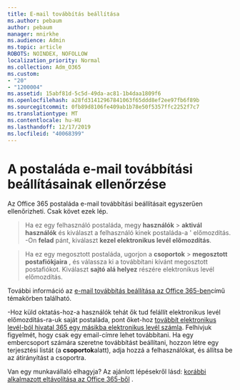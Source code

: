 ```yaml
---
title: E-mail továbbítás beállítása
ms.author: pebaum
author: pebaum
manager: mnirkhe
ms.audience: Admin
ms.topic: article
ROBOTS: NOINDEX, NOFOLLOW
localization_priority: Normal
ms.collection: Adm_O365
ms.custom:
- "20"
- "1200004"
ms.assetid: 15abf81d-5c5d-49da-ac81-1b4daa1809f6
ms.openlocfilehash: a28fd31412967841063f65ddd8ef2ee97fb6f89b
ms.sourcegitcommit: 0fb89d8106fe409ab1b78e50f5357ffc2252f7c7
ms.translationtype: MT
ms.contentlocale: hu-HU
ms.lasthandoff: 12/17/2019
ms.locfileid: "40068399"
---
```

# <a name="check-the-email-forwarding-settings-for-a-mailbox"></a>A postaláda e-mail továbbítási beállításainak ellenőrzése

Az Office 365 postaláda e-mail továbbítási beállításait egyszerűen ellenőrizheti. Csak követ ezek lép.
  
> Ha ez egy felhasználó postaláda, megy **használók** \> **aktivál használók** és kiválaszt a felhasználó kinek postaláda-a ' előmozdítás. -On **felad** pánt, kiválaszt **kezel elektronikus levél előmozdítás**.

> Ha ez egy megosztott postaláda, ugorjon a **csoportok** \> **megosztott postafiókjaira** , és válassza ki a továbbítani kívánt megosztott postafiókot. Kiválaszt **sajtó alá helyez** részére elektronikus levél előmozdítás.

További információ az [e-mail továbbítás beállítása az Office 365-ben](https://docs.microsoft.com/office365/admin/email/configure-email-forwarding)című témakörben található.
  
-Hoz küld oktatás-hoz-a használók tehát ők tud felállít elektronikus levél előmozdítás-ra-uk saját postaláda, pont őket-hoz [továbbít elektronikus levél-ból hivatal 365 egy másikba elektronikus levél számla](https://support.office.com/article/Forward-email-from-Office-365-to-another-email-account-1ed4ee1e-74f8-4f53-a174-86b748ff6a0e). Felhívjuk figyelmét, hogy csak egy email-címre lehet továbbítani. Ha egy embercsoport számára szeretne továbbítást beállítani, hozzon létre egy terjesztési listát (a **csoportok**alatt), adja hozzá a felhasználókat, és állítsa be az átirányítást a csoportra.
  
Van egy munkavállaló elhagyja? Az ajánlott lépésekről lásd: [korábbi alkalmazott eltávolítása az Office 365-ből](https://docs.microsoft.com/office365/admin/add-users/remove-former-employee) .